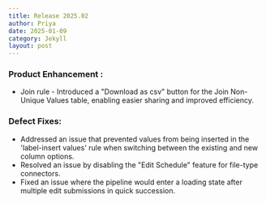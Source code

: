 ```yaml
---
title: Release 2025.02
author: Priya
date: 2025-01-09
category: Jekyll
layout: post
---
```

### Product Enhancement :
* Join rule - Introduced a "Download as csv" button for the Join Non-Unique Values table, enabling easier sharing and improved efficiency.

### Defect Fixes:
* Addressed an issue that prevented values from being inserted in the 'label-insert values' rule when switching between the existing and new column options.
* Resolved an issue by disabling the "Edit Schedule" feature for file-type connectors.
* Fixed an issue where the pipeline would enter a loading state after multiple edit submissions in quick succession.